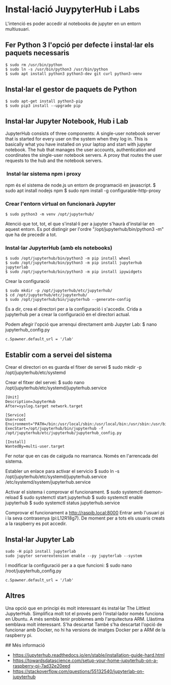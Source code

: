 # Instal·lació JuypyterHub i Labs

L'intenció es poder accedir al notebooks de jupyter en un entorn multiusuari.

## Fer Python 3 l'opció per defecte i instal·lar els paquets necessaris

    $ sudo rm /usr/bin/python
    $ sudo ln -s /usr/bin/python3 /usr/bin/python
    $ sudo apt install python3 python3-dev git curl python3-venv

## Instal·lar el gestor de paquets de Python

    $ sudo apt-get install python3-pip
    $ sudo pip3 install --upgrade pip


## Instal·lar Jupyter Notebook, Hub i Lab

JupyterHub consists of three components:
A single-user notebook server that is started for every user on the system when they log in. This is basically what you have installed on your laptop and start with jupyter notebook.
The hub that manages the user accounts, authentication and coordinates the single-user notebook servers.
A proxy that routes the user requests to the hub and the notebook servers.

###  Instal·lar sistema npm i proxy

npm és el sistema de node.js un entorn de programació en javascript.
    $ sudo apt install nodejs npm
    $ sudo npm install -g configurable-http-proxy

### Crear l'entorn virtual on funcionarà Jupyter

    $ sudo python3 -m venv /opt/jupyterhub/
Atenció que tot, tot, el que s'instal·li per a jupyter s'haurà d'instal·lar en aquest entorn.  Es pot distingir per l'ordre "/opt/jupyterhub/bin/python3 -m" que ha de precedir a tot.

### Instal·lar JupyterHub (amb els notebooks)
    $ sudo /opt/jupyterhub/bin/python3 -m pip install wheel
    $ sudo /opt/jupyterhub/bin/python3 -m pip install jupyterhub jupyterlab
    $ sudo /opt/jupyterhub/bin/python3 -m pip install ipywidgets

Crear la configuració

    $ sudo mkdir -p /opt/jupyterhub/etc/jupyterhub/
    $ cd /opt/jupyterhub/etc/jupyterhub/
    $ sudo /opt/jupyterhub/bin/jupyterhub --generate-config
És a dir, crea el directori per a la configuració i s'accedix. Crida a jupyterhub per a crear la configuració en el directori actual.

Podem afegir l'opció que arrenqui directament amb Jupyter Lab:
    $ nano jupyterhub_config.py

    c.Spawner.default_url = '/lab'

## Establir com a servei del sistema

Crear el directori on es guarda el fitxer de servei
    $ sudo mkdir -p /opt/jupyterhub/etc/systemd

Crear el fitxer del servei:
    $ sudo nano /opt/jupyterhub/etc/systemd/jupyterhub.service

    [Unit]
    Description=JupyterHub
    After=syslog.target network.target

    [Service]
    User=root
    Environment="PATH=/bin:/usr/local/sbin:/usr/local/bin:/usr/sbin:/usr/bin:/opt/jupyterhub/bin"
    ExecStart=/opt/jupyterhub/bin/jupyterhub -f /opt/jupyterhub/etc/jupyterhub/jupyterhub_config.py

    [Install]
    WantedBy=multi-user.target
Fer notar que en cas de caiguda no rearranca. Només en l'arrencada del sistema.

Establer un enlace para activar el servicio
    $ sudo ln -s /opt/jupyterhub/etc/systemd/jupyterhub.service /etc/systemd/system/jupyterhub.service

Activar el sistema i comprovar el funcionament.
    $ sudo systemctl daemon-reload
    $ sudo systemctl start jupyterhub
    $ sudo systemctl enable jupyterhub
    $ sudo systemctl status jupyterhub.service

Comprovar el funcionament a
http://raspib.local:8000
Entrar amb l'usuari pi i la seva contrasenya (pi:L12R18g7). De moment per a tots els usuaris creats a la raspberry es pot accedir.

## Instal·lar Jupyter Lab

    sudo -H pip3 install jupyterlab
    sudo jupyter serverextension enable --py jupyterlab --system

I modificar la configuració per a a que funcioni:
    $ sudo nano /root/jupyterhub_config.py

    c.Spawner.default_url = '/lab'

## Altres

Una opció que en principi és molt interessant és instal·lar The Littlest JupyterHub. Simplifica molt tot el provés però l'instal·lador només funciona en Ubuntu. A més sembla tenir problemes amb l'arquitectura ARM. Llàstima semblava molt interessant. S'ha descartat
També s'ha descartat l'opció de funcionar amb Docker, no hi ha versions de imatges Docker per a ARM de la raspberry pi.

## Més informació
- https://jupyterhub.readthedocs.io/en/stable/installation-guide-hard.html
- https://towardsdatascience.com/setup-your-home-jupyterhub-on-a-raspberry-pi-7ad32e20eed
- https://stackoverflow.com/questions/55132540/jupyterlab-on-jupyterhub
